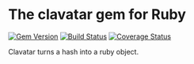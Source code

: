 # The clavatar gem for Ruby

[![Gem Version](https://badge.fury.io/rb/clavatar.svg)](https://badge.fury.io/rb/clavatar)
[![Build Status](https://travis-ci.org/hex0cter/clavatar.svg?branch=master)](https://travis-ci.org/hex0cter/clavatar)
[![Coverage Status](https://coveralls.io/repos/github/hex0cter/clavatar/badge.svg?branch=master)](https://coveralls.io/github/hex0cter/clavatar?branch=master)

Clavatar turns a hash into a ruby object.